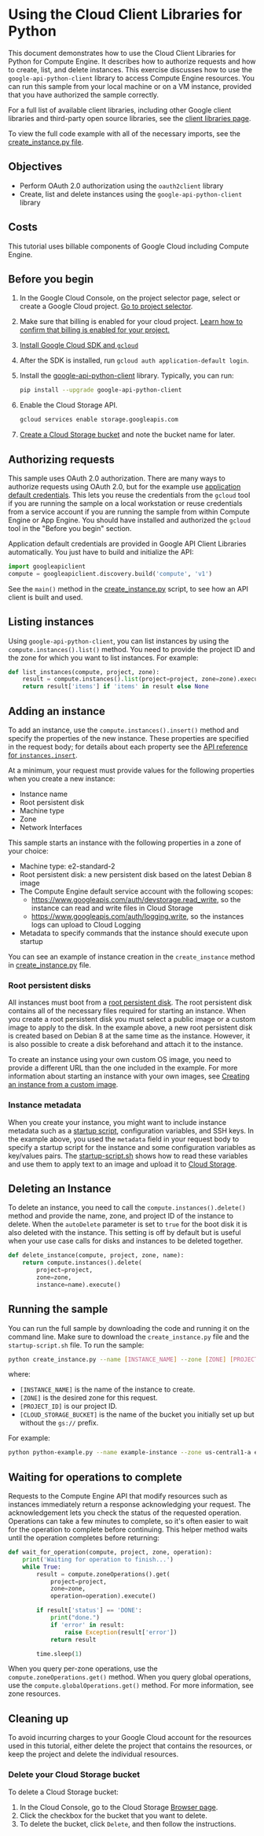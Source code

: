 # Using the Cloud Client Libraries for Python

This document demonstrates how to use the Cloud Client Libraries for Python for Compute Engine. 
It describes how to authorize requests and how to create, list, and delete instances. 
This exercise discusses how to use the `google-api-python-client` library to access Compute Engine 
resources. You can run this sample from your local machine or on a VM instance, provided that 
you have authorized the sample correctly.

For a full list of available client libraries, including other Google client libraries and 
third-party open source libraries, see the [client libraries page](https://cloud.google.com/compute/docs/api/libraries).

To view the full code example with all of the necessary imports, see the [create_instance.py file](create_instance.py).

## Objectives

 * Perform OAuth 2.0 authorization using the `oauth2client` library
 * Create, list and delete instances using the `google-api-python-client` library

## Costs

This tutorial uses billable components of Google Cloud including Compute Engine.

## Before you begin

1. In the Google Cloud Console, on the project selector page, select or create a Google Cloud project.
   [Go to project selector](https://console.cloud.google.com/projectselector2/home/dashboard).
1. Make sure that billing is enabled for your cloud project. 
   [Learn how to confirm that billing is enabled for your project.](https://cloud.google.com/billing/docs/how-to/modify-project)
1. [Install Google Cloud SDK and `gcloud`](https://cloud.google.com/sdk)
1. After the SDK is installed, run `gcloud auth application-default login`.
1. Install the [google-api-python-client](http://github.com/googleapis/google-api-python-client) library. Typically, you can run:
   
   ```bash
   pip install --upgrade google-api-python-client
   ```

1. Enable the Cloud Storage API.
   ```bash
   gcloud services enable storage.googleapis.com
   ```
1. [Create a Cloud Storage bucket](https://cloud.google.com/storage/docs/creating-buckets) and note the bucket name for later.

## Authorizing requests

This sample uses OAuth 2.0 authorization. There are many ways to authorize requests using OAuth 2.0,
but for the example use [application default credentials](https://developers.google.com/accounts/docs/application-default-credentials). This lets you reuse the credentials from 
the `gcloud` tool if you are running the sample on a local workstation or reuse credentials from a 
service account if you are running the sample from within Compute Engine or App Engine. You should 
have installed and authorized the `gcloud` tool in the "Before you begin" section.

Application default credentials are provided in Google API Client Libraries automatically. 
You just have to build and initialize the API:

```python
import googleapiclient
compute = googleapiclient.discovery.build('compute', 'v1')
```

See the `main()` method in the [create_instance.py](create_instance.py) script, to see how an API
client is built and used.

## Listing instances

Using `google-api-python-client`, you can list instances by using the `compute.instances().list()` method. 
You need to provide the project ID and the zone for which you want to list instances. For example:

```python
def list_instances(compute, project, zone):
    result = compute.instances().list(project=project, zone=zone).execute()
    return result['items'] if 'items' in result else None
```

## Adding an instance

To add an instance, use the `compute.instances().insert()` method and specify the properties of the new 
instance. These properties are specified in the request body; for details about each property see 
the [API reference for `instances.insert`](https://cloud.google.com/compute/docs/reference/latest/instances/insert).

At a minimum, your request must provide values for the following properties when you create a new 
instance:

* Instance name
* Root persistent disk
* Machine type
* Zone
* Network Interfaces

This sample starts an instance with the following properties in a zone of your choice:

* Machine type: e2-standard-2
* Root persistent disk: a new persistent disk based on the latest Debian 8 image
* The Compute Engine default service account with the following scopes:
  * https://www.googleapis.com/auth/devstorage.read_write, so the instance can read and write files in Cloud Storage
  * https://www.googleapis.com/auth/logging.write, so the instances logs can upload to Cloud Logging
* Metadata to specify commands that the instance should execute upon startup

You can see an example of instance creation in the `create_instance` method in [create_instance.py](create_instance.py) file.

### Root persistent disks

All instances must boot from a [root persistent disk](https://cloud.google.com/compute/docs/disks/create-root-persistent-disks).
The root persistent disk contains all of the necessary files required for starting an instance. 
When you create a root persistent disk you must select a public image or a custom image to apply to 
the disk. In the example above, a new root persistent disk is created based on Debian 8 at the same 
time as the instance. However, it is also possible to create a disk beforehand and attach it to the 
instance.

To create an instance using your own custom OS image, you need to provide a different URL than 
the one included in the example. For more information about starting an instance with your own 
images, see [Creating an instance from a custom image](https://cloud.google.com/compute/docs/instances/create-start-instance#creating_an_instance_from_a_custom_image).



### Instance metadata

When you create your instance, you might want to include instance metadata such as a [startup script](https://cloud.google.com/compute/docs/startupscript), 
configuration variables, and SSH keys. In the example above, you used the `metadata` field in your 
request body to specify a startup script for the instance and some configuration variables as 
key/values pairs. The [startup-script.sh](startup-script.sh) shows how to read these variables and use them 
to apply text to an image and upload it to [Cloud Storage](https://cloud.google.com/storage).

## Deleting an Instance

To delete an instance, you need to call the `compute.instances().delete()` method and provide the name, 
zone, and project ID of the instance to delete. When the `autoDelete` parameter is set to `true` for the 
boot disk it is also deleted with the instance. This setting is off by default but is 
useful when your use case calls for disks and instances to be deleted together.

```python
def delete_instance(compute, project, zone, name):
    return compute.instances().delete(
        project=project,
        zone=zone,
        instance=name).execute()
```

## Running the sample

You can run the full sample by downloading the code and running it on the command line. Make sure 
to download the `create_instance.py` file and the `startup-script.sh` file. To run the sample:

```bash
python create_instance.py --name [INSTANCE_NAME] --zone [ZONE] [PROJECT_ID] [CLOUD_STORAGE_BUCKET]
```

where:

* `[INSTANCE_NAME]` is the name of the instance to create.
* `[ZONE]` is the desired zone for this request.
* `[PROJECT_ID]` is our project ID.
* `[CLOUD_STORAGE_BUCKET]` is the name of the bucket you initially set up but without the `gs://` prefix.

For example:

```bash
python python-example.py --name example-instance --zone us-central1-a example-project my-gcs-bucket
```

## Waiting for operations to complete

Requests to the Compute Engine API that modify resources such as instances immediately return a 
response acknowledging your request. The acknowledgement lets you check the status of the requested 
operation. Operations can take a few minutes to complete, so it's often easier to wait for the 
operation to complete before continuing. This helper method waits until the operation completes 
before returning:

```python
def wait_for_operation(compute, project, zone, operation):
    print('Waiting for operation to finish...')
    while True:
        result = compute.zoneOperations().get(
            project=project,
            zone=zone,
            operation=operation).execute()

        if result['status'] == 'DONE':
            print("done.")
            if 'error' in result:
                raise Exception(result['error'])
            return result

        time.sleep(1)
```

When you query per-zone operations, use the `compute.zoneOperations.get()` method. When you query global 
operations, use the `compute.globalOperations.get()` method. For more information, see zone resources.

## Cleaning up

To avoid incurring charges to your Google Cloud account for the resources used in this tutorial, 
either delete the project that contains the resources, or keep the project and delete the 
individual resources.

### Delete your Cloud Storage bucket

To delete a Cloud Storage bucket:
1. In the Cloud Console, go to the Cloud Storage [Browser page](https://console.cloud.google.com/storage/browser).
1. Click the checkbox for the bucket that you want to delete.
1. To delete the bucket, click `Delete`, and then follow the instructions.
